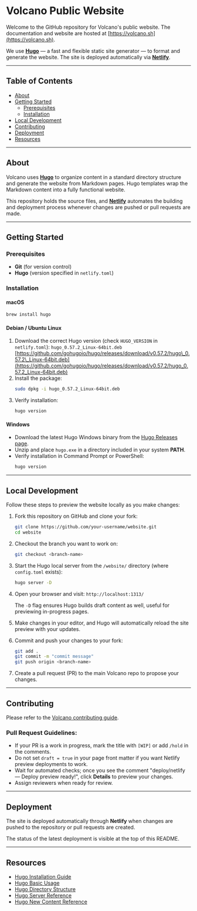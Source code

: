 # Volcano Public Website

Welcome to the GitHub repository for Volcano's public website. The documentation and website are hosted at [https://volcano.sh](https://volcano.sh).

We use **[Hugo](https://gohugo.io/)** — a fast and flexible static site generator — to format and generate the website. The site is deployed automatically via **[Netlify](https://www.netlify.com/)**.

-----

## Table of Contents
  * [About](#about)
  * [Getting Started](#getting-started)
      * [Prerequisites](#prerequisites)
      * [Installation](#installation)
  * [Local Development](#local-development)
  * [Contributing](#contributing)
  * [Deployment](#deployment)
  * [Resources](#resources)
-----

## About

Volcano uses **[Hugo](https://gohugo.io/)** to organize content in a standard directory structure and generate the website from Markdown pages. Hugo templates wrap the Markdown content into a fully functional website.

This repository holds the source files, and **[Netlify](https://www.netlify.com/)** automates the building and deployment process whenever changes are pushed or pull requests are made.

-----

## Getting Started

### Prerequisites

  * **Git** (for version control)
  * **Hugo** (version specified in `netlify.toml`)

### Installation

#### macOS

```bash
brew install hugo
```

#### Debian / Ubuntu Linux

1.  Download the correct Hugo version (check `HUGO_VERSION` in `netlify.toml`):
    `hugo_0.57.2_Linux-64bit.deb`
    [https://github.com/gohugoio/hugo/releases/download/v0.57.2/hugo\_0.57.2\_Linux-64bit.deb](https://github.com/gohugoio/hugo/releases/download/v0.57.2/hugo_0.57.2_Linux-64bit.deb)
2.  Install the package:
    ```bash
    sudo dpkg -i hugo_0.57.2_Linux-64bit.deb
    ```
3.  Verify installation:
    ```bash
    hugo version
    ```

#### Windows

  * Download the latest Hugo Windows binary from the [Hugo Releases page](https://github.com/gohugoio/hugo/releases).
  * Unzip and place `hugo.exe` in a directory included in your system **PATH**.
  * Verify installation in Command Prompt or PowerShell:
    ```bash
    hugo version
    ```

-----

## Local Development

Follow these steps to preview the website locally as you make changes:

1.  Fork this repository on GitHub and clone your fork:

    ```bash
    git clone https://github.com/your-username/website.git
    cd website
    ```

2.  Checkout the branch you want to work on:

    ```bash
    git checkout <branch-name>
    ```

3.  Start the Hugo local server from the `/website/` directory (where `config.toml` exists):

    ```bash
    hugo server -D
    ```

4.  Open your browser and visit:
    `http://localhost:1313/`

    The `-D` flag ensures Hugo builds draft content as well, useful for previewing in-progress pages.

5.  Make changes in your editor, and Hugo will automatically reload the site preview with your updates.

6.  Commit and push your changes to your fork:

    ```bash
    git add .
    git commit -m "commit message"
    git push origin <branch-name>
    ```

7.  Create a pull request (PR) to the main Volcano repo to propose your changes.

-----

## Contributing

Please refer to the [Volcano contributing guide](https://github.com/volcano-sh/volcano/blob/master/contribute.md).

### Pull Request Guidelines:

  * If your PR is a work in progress, mark the title with `[WIP]` or add `/hold` in the comments.
  * Do not set `draft = true` in your page front matter if you want Netlify preview deployments to work.
  * Wait for automated checks; once you see the comment "deploy/netlify — Deploy preview ready\!", click **Details** to preview your changes.
  * Assign reviewers when ready for review.

-----

## Deployment

The site is deployed automatically through **Netlify** when changes are pushed to the repository or pull requests are created.

The status of the latest deployment is visible at the top of this README.

-----

## Resources

  * [Hugo Installation Guide](https://gohugo.io/getting-started/installing/)
  * [Hugo Basic Usage](https://gohugo.io/getting-started/usage/)
  * [Hugo Directory Structure](https://gohugo.io/getting-started/directory-structure/)
  * [Hugo Server Reference](https://gohugo.io/commands/hugo_server/)
  * [Hugo New Content Reference](https://gohugo.io/commands/hugo_new/)



